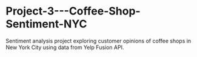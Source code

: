 # Project-3---Coffee-Shop-Sentiment-NYC
Sentiment analysis project exploring customer opinions of coffee shops in New York City using data from Yelp Fusion API.
